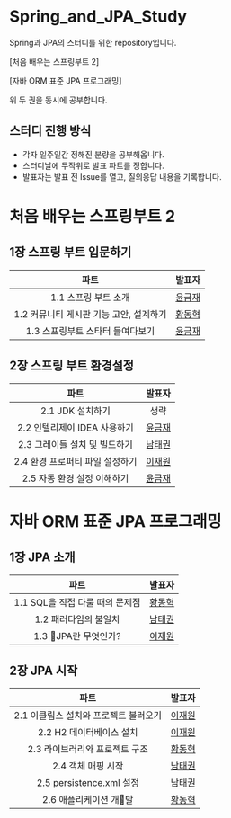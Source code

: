 # Spring_and_JPA_Study
Spring과 JPA의 스터디를 위한 repository입니다.

[처음 배우는 스프링부트 2] 

[자바 ORM 표준 JPA 프로그래밍]

위 두 권을 동시에 공부합니다.

## 스터디 진행 방식

- 각자 일주일간 정해진 분량을 공부해옵니다.
- 스터디날에 무작위로 발표 파트를 정합니다.
- 발표자는 발표 전 Issue를 열고, 질의응답 내용을 기록합니다.

# 처음 배우는 스프링부트 2

## 1장 스프링 부트 입문하기

|파트|발표자|
|:---:|:---:|
|1.1 스프링 부트 소개|[윤금재](https://aeyong-dev.tistory.com/19)|
|1.2 커뮤니티 게시판 기능 고안, 설계하기|[황동혁](https://www.notion.so/JPA-5a3ebcebdcdc40078212b38362c5d1bf?pvs=4)|
|1.3 스프링부트 스타터 들여다보기|[윤금재](https://aeyong-dev.tistory.com/19)|

## 2장 스프링 부트 환경설정

|파트|발표자|
|:---:|:---:|
|2.1 JDK 설치하기|생략|
|2.2 인텔리제이 IDEA 사용하기|[윤금재](https://aeyong-dev.tistory.com/19)|
|2.3 그레이들 설치 및 빌드하기|[남태권](https://blog.naver.com/PostList.naver?blogId=skaxornjs123&from=postList&categoryNo=6)|
|2.4 환경 프로퍼티 파일 설정하기|[이재원](https://glimmer-ketchup-c44.notion.site/2-e708dd6fea55416abf53b7506808254d)|
|2.5 자동 환경 설정 이해하기|[윤금재](https://aeyong-dev.tistory.com/19)|

# 자바 ORM 표준 JPA 프로그래밍

## 1장 JPA 소개

|파트|발표자|
|:---:|:---:|
|1.1 SQL을 직접 다룰 때의 문제점|[황동혁](https://www.notion.so/JPA-5a3ebcebdcdc40078212b38362c5d1bf?pvs=4)|
|1.2 패러다임의 불일치|[남태권](https://blog.naver.com/PostList.naver?blogId=skaxornjs123&from=postList&categoryNo=6)|
|1.3 JPA란 무엇인가?|[이재원](https://glimmer-ketchup-c44.notion.site/2-e708dd6fea55416abf53b7506808254d)|

## 2장 JPA 시작

|파트|발표자|
|:---:|:---:|
|2.1 이클립스 설치와 프로젝트 불러오기|[이재원](https://glimmer-ketchup-c44.notion.site/2-e708dd6fea55416abf53b7506808254d)|
|2.2 H2 데이터베이스 설치|[이재원](https://glimmer-ketchup-c44.notion.site/2-e708dd6fea55416abf53b7506808254d)|
|2.3 라이브러리와 프로젝트 구조|[황동혁](https://www.notion.so/JPA-5a3ebcebdcdc40078212b38362c5d1bf?pvs=4)|
|2.4 객체 매핑 시작|[남태권](https://blog.naver.com/PostList.naver?blogId=skaxornjs123&from=postList&categoryNo=6)|
|2.5 persistence.xml 설정|[남태권](https://blog.naver.com/PostList.naver?blogId=skaxornjs123&from=postList&categoryNo=6)|
|2.6 애플리케이션 개발|[황동혁](https://www.notion.so/JPA-5a3ebcebdcdc40078212b38362c5d1bf?pvs=4)|
